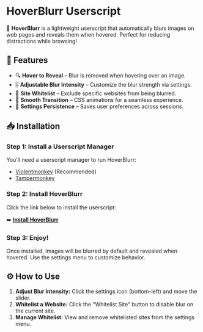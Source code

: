 # HoverBlurr Userscript

🚀 **HoverBlurr** is a lightweight userscript that automatically blurs images on web pages and reveals them when hovered. Perfect for reducing distractions while browsing!

## 🌟 Features
- 🔍 **Hover to Reveal** – Blur is removed when hovering over an image.
- 🎚️ **Adjustable Blur Intensity** – Customize the blur strength via settings.
- 📜 **Site Whitelist** – Exclude specific websites from being blurred.
- 🎨 **Smooth Transition** – CSS animations for a seamless experience.
- 💾 **Settings Persistence** – Saves user preferences across sessions.

## 📥 Installation
### **Step 1: Install a Userscript Manager**
You'll need a userscript manager to run HoverBlurr:
- [Violentmonkey](https://violentmonkey.github.io/) (Recommended)
- [Tampermonkey](https://www.tampermonkey.net/)

### **Step 2: Install HoverBlurr**
Click the link below to install the userscript:

➡️ **[Install HoverBlurr](https://github.com/qomarhsn/HoverBlurr-Userscript/raw/main/hoverblurr.user.js)**

### **Step 3: Enjoy!**
Once installed, images will be blurred by default and revealed when hovered. Use the settings menu to customize behavior.

## ⚙️ How to Use
1. **Adjust Blur Intensity:** Click the settings icon (bottom-left) and move the slider.
2. **Whitelist a Website:** Click the "Whitelist Site" button to disable blur on the current site.
3. **Manage Whitelist:** View and remove whitelisted sites from the settings menu.
